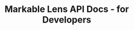 ---
title: Markable Lens API Docs - for Developers

language_tabs:
  - http
  - shell

toc_footers:
  - <a href='https://markable.ai/signup'>Signup for Markable Lens API</a>

includes:
  - introduction

  - versioning
  - errors
  - objects

  - auth/index

  - catalog/index
  - catalog/create
  - catalog/update
  - catalog/delete
  - catalog/get
  - catalog/list

  - catalog/items/index
  - catalog/items/create
  - catalog/items/delete
  - catalog/items/get
  - catalog/items/list

  - image/index
  - image/search

  - video/index
  - video/search

search: true
---